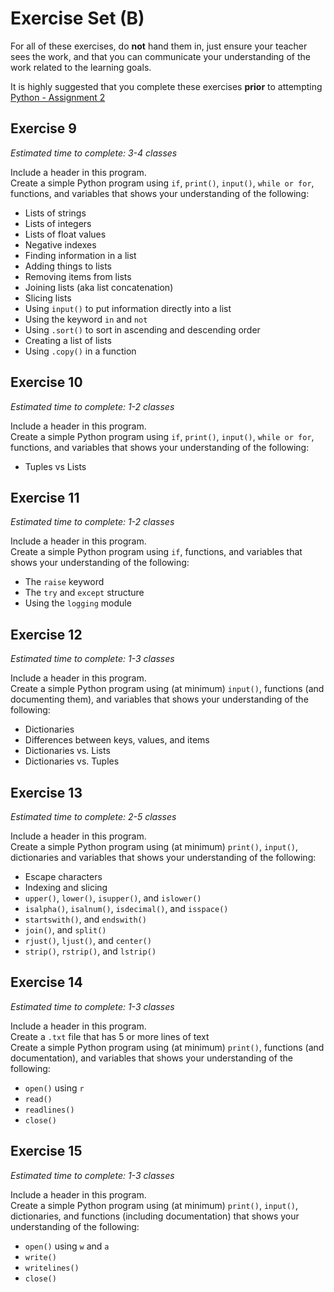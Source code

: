 # Exercise Set (B)

For all of these exercises, do **not** hand them in, just ensure your teacher sees the work, and that you can communicate your understanding of the work related to the learning goals.

It is highly suggested that you complete these exercises **prior** to attempting [Python - Assignment 2](Python-Assignment-2)

## Exercise 9
_Estimated time to complete: 3-4 classes_

Include a header in this program.  
Create a simple Python program using ```if```, ```print()```, ```input()```, ```while or for```, functions, and variables that shows your understanding of the following:
* Lists of strings
* Lists of integers
* Lists of float values
* Negative indexes
* Finding information in a list
* Adding things to lists
* Removing items from lists
* Joining lists (aka list concatenation)
* Slicing lists
* Using ```input()``` to put information directly into a list
* Using the keyword ```in``` and ```not```
* Using ```.sort()``` to sort in ascending and descending order
* Creating a list of lists
* Using ```.copy()``` in a function

## Exercise 10 
_Estimated time to complete: 1-2 classes_

Include a header in this program.  
Create a simple Python program using ```if```, ```print()```, ```input()```, ```while or for```, functions, and variables that shows your understanding of the following:
* Tuples vs Lists


## Exercise 11
_Estimated time to complete: 1-2 classes_

Include a header in this program.  
Create a simple Python program using ```if```, functions, and variables that shows your understanding of the following:

* The ```raise``` keyword
* The ```try``` and ```except``` structure
* Using the ```logging``` module

## Exercise 12 
_Estimated time to complete: 1-3 classes_

Include a header in this program.  
Create a simple Python program using (at minimum) ```input()```, functions (and documenting them), and variables that shows your understanding of the following:
* Dictionaries
* Differences between keys, values, and items
* Dictionaries vs. Lists
* Dictionaries vs. Tuples

## Exercise 13
_Estimated time to complete: 2-5 classes_

Include a header in this program.  
Create a simple Python program using (at minimum) ```print()```, ```input()```, dictionaries and variables that shows your understanding of the following:
* Escape characters
* Indexing and slicing
* ```upper()```, ```lower()```, ```isupper()```, and ```islower()```
* ```isalpha()```, ```isalnum()```, ```isdecimal()```, and ```isspace()```
* ```startswith()```, and ```endswith()```
* ```join()```, and ```split()```
* ```rjust()```, ```ljust()```, and ```center()```
* ```strip()```, ```rstrip()```, and ```lstrip()```

## Exercise 14
_Estimated time to complete: 1-3 classes_

Include a header in this program.  
Create a ```.txt``` file that has 5 or more lines of text  
Create a simple Python program using (at minimum) ```print()```, functions (and documentation), and variables that shows your understanding of the following:
  * ```open()``` using ```r```
  * ```read()```
  * ```readlines()```
  * ```close()```

## Exercise 15
_Estimated time to complete: 1-3 classes_

Include a header in this program.  
Create a simple Python program using (at minimum) ```print()```, ```input()```, dictionaries, and functions (including documentation) that shows your understanding of the following:
  * ```open()``` using ```w``` and ```a```
  * ```write()```
  * ```writelines()```
  * ```close()```